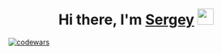 <h1 align="center">Hi there, I'm <a href="https://t.me/SeeYou1ater" target="_blank">Sergey</a> 
<img src="https://github.com/blackcater/blackcater/raw/main/images/Hi.gif" height="32"/></h1>

[![codewars](https://www.codewars.com/users/SeeYou1ater/badges/large)](https://www.codewars.com/users/SeeYou1ater)

<!--
**SeeYou1ater/SeeYou1ater** is a ✨ _special_ ✨ repository because its `README.md` (this file) appears on your GitHub profile.

Here are some ideas to get you started:

- 🔭 I’m currently working on ...
- 🌱 I’m currently learning ...
- 👯 I’m looking to collaborate on ...
- 🤔 I’m looking for help with ...
- 💬 Ask me about ...
- 📫 How to reach me: ...
- 😄 Pronouns: ...
- ⚡ Fun fact: ...
-->
